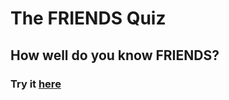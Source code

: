 # The FRIENDS Quiz
## How well do you know FRIENDS?
### Try it [here](https://replit.com/@kishanhitk/theFRIENDSquiz?embed=1&output=1)
